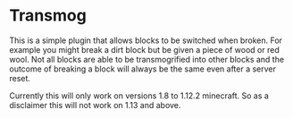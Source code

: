 # Transmog
This is a simple plugin that allows blocks to be switched when broken.  For example you might break a dirt block but be given a piece of wood or red wool.  Not all blocks are able to be transmogrified into other blocks and the outcome of breaking a block will always be the same even after a server reset.

Currently this will only work on versions 1.8 to 1.12.2 minecraft.  So as a disclaimer this will not work on 1.13 and above. 